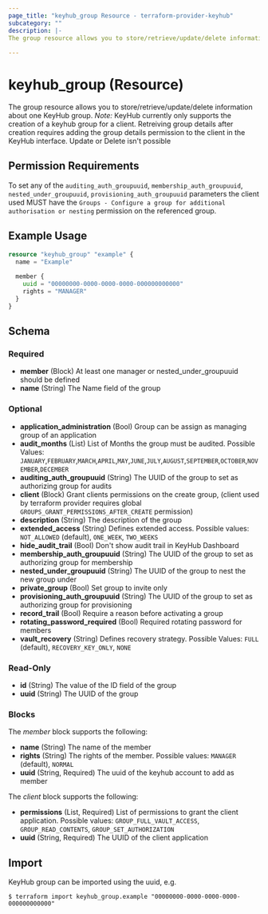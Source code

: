 ```yaml
---
page_title: "keyhub_group Resource - terraform-provider-keyhub"
subcategory: ""
description: |-
The group resource allows you to store/retrieve/update/delete information about one KeyHub group.
  
---
```


# keyhub_group (Resource)

The group resource allows you to store/retrieve/update/delete information about one KeyHub group.
*Note:* KeyHub currently only supports the creation of a keyhub group for a client.
Retreiving group details after creation requires adding the group details permission to the client in the KeyHub interface.
Update or Delete isn't possible 

## Permission Requirements
To set any of the `auditing_auth_groupuuid`, `membership_auth_groupuuid`, `nested_under_groupuuid`, `provisioning_auth_groupuuid` parameters 
the client used MUST have the `Groups - Configure a group for additional authorisation or nesting` permission on the referenced group.


## Example Usage

```terraform
resource "keyhub_group" "example" {
  name = "Example"
 
  member {
    uuid = "00000000-0000-0000-0000-000000000000"
    rights = "MANAGER"
  }
}
```

## Schema

### Required

- **member** (Block) At least one manager or nested_under_groupuuid should be defined
- **name** (String) The Name field of the group

### Optional

- **application_administration** (Bool) Group can be assign as managing group of an application
- **audit_months** (List) List of Months the group must be audited. Possible Values: `JANUARY`,`FEBRUARY`,`MARCH`,`APRIL`,`MAY`,`JUNE`,`JULY`,`AUGUST`,`SEPTEMBER`,`OCTOBER`,`NOVEMBER`,`DECEMBER`
- **auditing_auth_groupuuid** (String) The UUID of the group to set as authorizing group for audits
- **client** (Block) Grant clients permissions on the create group, (client used by terraform provider requires global `GROUPS_GRANT_PERMISSIONS_AFTER_CREATE` permission)
- **description** (String) The description of the group
- **extended_access** (String) Defines extended access. Possible values: `NOT_ALLOWED` (default), `ONE_WEEK`, `TWO_WEEKS`
- **hide_audit_trail** (Bool) Don't show audit trail in KeyHub Dashboard
- **membership_auth_groupuuid** (String) The UUID of the group to set as authorizing group for membership
- **nested_under_groupuuid** (String) The UUID of the group to nest the new group under
- **private_group** (Bool) Set group to invite only
- **provisioning_auth_groupuuid** (String) The UUID of the group to set as authorizing group for provisioning
- **record_trail** (Bool) Require a reason before activating a group
- **rotating_password_required** (Bool) Required rotating password for members
- **vault_recovery** (String) Defines recovery strategy. Possible Values: `FULL` (default), `RECOVERY_KEY_ONLY`, `NONE`

### Read-Only

- **id** (String) The value of the ID field of the group
- **uuid** (String) The UUID of the group

### Blocks

The *member* block supports the following:
- **name** (String) The name of the member
- **rights** (String) The rights of the member. Possible values: `MANAGER` (default), `NORMAL`
- **uuid** (String, Required) The uuid of the keyhub account to add as member

The *client* block supports the following:
- **permissions** (List, Required) List of permissions to grant the client application. Possible values: `GROUP_FULL_VAULT_ACCESS`, `GROUP_READ_CONTENTS`, `GROUP_SET_AUTHORIZATION`
- **uuid** (String, Required) The UUID of the client application


## Import

KeyHub group can be imported using the uuid, e.g.

```
$ terraform import keyhub_group.example "00000000-0000-0000-0000-000000000000"
```
